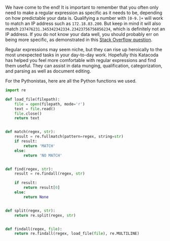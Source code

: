 We have come to the end! It is important to remember that you often only need to make a regular expression as specific as it needs to be, depending on how predictable your data is. Qualifying a number with `[0-9.]+` will work to match an IP address such as `172.18.83.200`. But keep in mind it will also match `237476231.345342342334.23423756756856234`, which is definitely not an IP address. If you do not know your data well, you should probably err on being more specific, as demonstrated in this [Stack Overflow question](https://stackoverflow.com/questions/5284147/validating-ipv4-addresses-with-regexp).

Regular expressions may seem niche, but they can rise up heroically to the most unexpected tasks in your day-to-day work. Hopefully this Katacoda has helped you feel more comfortable with regular expressions and find them useful. They can assist in data munging, qualification, categorization, and parsing as well as document editing.

For the Pythonistas, here are all the Python functions we used. 

```python
import re

def load_file(filepath):
    file = open(filepath, mode='r')
    text = file.read()
    file.close()
    return text


def match(regex, str):
    result = re.fullmatch(pattern=regex, string=str)
    if result:
        return 'MATCH'
    else:
        return 'NO MATCH'


def find(regex, str):
    result = re.findall(regex, str)

    if result:
        return result[0]
    else:
        return None


def split(regex, str):
    return re.split(regex, str)


def findall(regex, file):
    return re.findall(regex, load_file(file), re.MULTILINE)
```